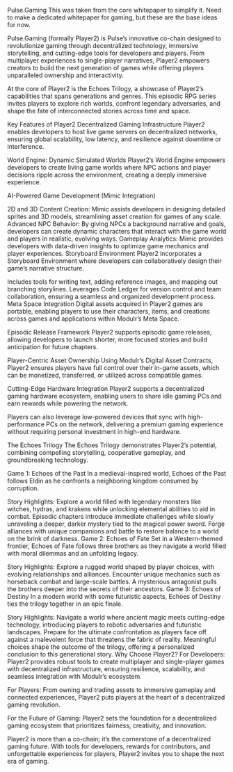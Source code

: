 Pulse.Gaming
This was taken from the core whitepaper to simplify it. Need to make a dedicated whitepaper for gaming, but these are the base ideas for now.

Pulse.Gaming (formally Player2) is Pulse’s innovative co-chain designed to revolutionize gaming through decentralized technology, immersive storytelling, and cutting-edge tools for developers and players. From multiplayer experiences to single-player narratives, Player2 empowers creators to build the next generation of games while offering players unparalleled ownership and interactivity.

At the core of Player2 is the Echoes Trilogy, a showcase of Player2’s capabilities that spans generations and genres. This episodic RPG series invites players to explore rich worlds, confront legendary adversaries, and shape the fate of interconnected stories across time and space.

Key Features of Player2
Decentralized Gaming Infrastructure
Player2 enables developers to host live game servers on decentralized networks, ensuring global scalability, low latency, and resilience against downtime or interference.

World Engine: Dynamic Simulated Worlds
Player2’s World Engine empowers developers to create living game worlds where NPC actions and player decisions ripple across the environment, creating a deeply immersive experience.

AI-Powered Game Development (Mimic Integration)

2D and 3D Content Creation: Mimic assists developers in designing detailed sprites and 3D models, streamlining asset creation for games of any scale.
Advanced NPC Behavior: By giving NPCs a background narrative and goals, developers can create dynamic characters that interact with the game world and players in realistic, evolving ways.
Gameplay Analytics: Mimic provides developers with data-driven insights to optimize game mechanics and player experiences.
Storyboard Environment
Player2 incorporates a Storyboard Environment where developers can collaboratively design their game’s narrative structure.

Includes tools for writing text, adding reference images, and mapping out branching storylines.
Leverages Code Ledger for version control and team collaboration, ensuring a seamless and organized development process.
Meta Space Integration
Digital assets acquired in Player2 games are portable, enabling players to use their characters, items, and creations across games and applications within Modulr’s Meta Space.

Episodic Release Framework
Player2 supports episodic game releases, allowing developers to launch shorter, more focused stories and build anticipation for future chapters.

Player-Centric Asset Ownership
Using Modulr’s Digital Asset Contracts, Player2 ensures players have full control over their in-game assets, which can be monetized, transferred, or utilized across compatible games.

Cutting-Edge Hardware Integration
Player2 supports a decentralized gaming hardware ecosystem, enabling users to share idle gaming PCs and earn rewards while powering the network.

Players can also leverage low-powered devices that sync with high-performance PCs on the network, delivering a premium gaming experience without requiring personal investment in high-end hardware.

The Echoes Trilogy
The Echoes Trilogy demonstrates Player2’s potential, combining compelling storytelling, cooperative gameplay, and groundbreaking technology.

Game 1: Echoes of the Past
In a medieval-inspired world, Echoes of the Past follows Eldin as he confronts a neighboring kingdom consumed by corruption.

Story Highlights:
Explore a world filled with legendary monsters like witches, hydras, and krakens while unlocking elemental abilities to aid in combat.
Episodic chapters introduce immediate challenges while slowly unraveling a deeper, darker mystery tied to the magical power sword.
Forge alliances with unique companions and battle to restore balance to a world on the brink of darkness.
Game 2: Echoes of Fate
Set in a Western-themed frontier, Echoes of Fate follows three brothers as they navigate a world filled with moral dilemmas and an unfolding legacy.

Story Highlights:
Explore a rugged world shaped by player choices, with evolving relationships and alliances.
Encounter unique mechanics such as horseback combat and large-scale battles.
A mysterious antagonist pulls the brothers deeper into the secrets of their ancestors.
Game 3: Echoes of Destiny
In a modern world with some futuristic aspects, Echoes of Destiny ties the trilogy together in an epic finale.

Story Highlights:
Navigate a world where ancient magic meets cutting-edge technology, introducing players to robotic adversaries and futuristic landscapes.
Prepare for the ultimate confrontation as players face off against a malevolent force that threatens the fabric of reality.
Meaningful choices shape the outcome of the trilogy, offering a personalized conclusion to this generational story.
Why Choose Player2?
For Developers:
Player2 provides robust tools to create multiplayer and single-player games with decentralized infrastructure, ensuring resilience, scalability, and seamless integration with Modulr’s ecosystem.

For Players:
From owning and trading assets to immersive gameplay and connected experiences, Player2 puts players at the heart of a decentralized gaming revolution.

For the Future of Gaming:
Player2 sets the foundation for a decentralized gaming ecosystem that prioritizes fairness, creativity, and innovation.

Player2 is more than a co-chain; it’s the cornerstone of a decentralized gaming future. With tools for developers, rewards for contributors, and unforgettable experiences for players, Player2 invites you to shape the next era of gaming.
